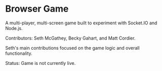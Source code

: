 # Browser Game

A multi-player, multi-screen game built to experiment with Socket.IO and Node.js. 

Contributors: Seth McGathey, Becky Gahart, and Matt Cordier.

Seth's main contributions focused on the game logic and overall functionality. 

Status: Game is not currently live.
